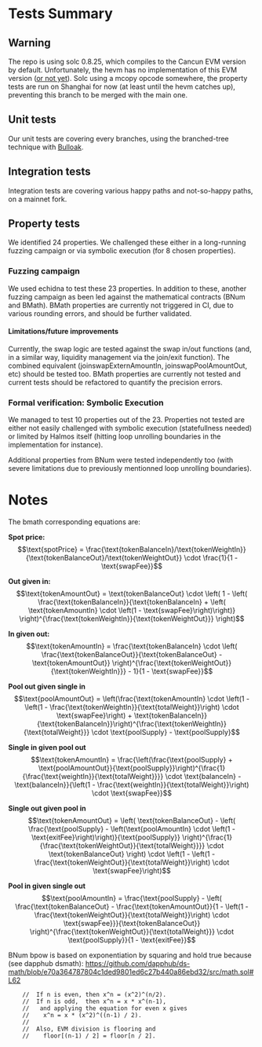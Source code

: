 # Tests Summary 

## Warning
The repo is using solc 0.8.25, which compiles to the Cancun EVM version by default. Unfortunately, the hevm has no implementation of this EVM version ([or not yet](https://github.com/ethereum/hevm/issues/469#issuecomment-2220677206)).
Solc using a mcopy opcode somewhere, the property tests are run on Shanghai for now (at least until the hevm catches up), preventing this branch to be merged with the main one.

## Unit tests
Our unit tests are covering every branches, using the branched-tree technique with [Bulloak](https://github.com/alexfertel/bulloak).

## Integration tests
Integration tests are covering various happy paths and not-so-happy paths, on a mainnet fork.

## Property tests
We identified 24 properties. We challenged these either in a long-running fuzzing campaign or via symbolic execution (for 8 chosen properties).

### Fuzzing campaign

We used echidna to test these 23 properties. In addition to these, another fuzzing campaign as been led against the mathematical contracts (BNum and BMath). BMath properties are currently not triggered in CI, due to various rounding errors, and should be further validated.

#### Limitations/future improvements
Currently, the swap logic are tested against the swap in/out functions (and, in a similar way, liquidity management via the join/exit function). The combined equivalent (joinswapExternAmountIn, joinswapPoolAmountOut, etc) should be tested too.
BMath properties are currently not tested and current tests should be refactored to quantify the precision errors.

### Formal verification: Symbolic Execution
We managed to test 10 properties out of the 23. Properties not tested are either not easily challenged with symbolic execution (statefullness needed) or limited by Halmos itself (hitting loop unrolling boundaries in the implementation for instance).

Additional properties from BNum were tested independently too (with severe limitations due to previously mentionned loop unrolling boundaries).

# Notes
The bmath corresponding equations are:

**Spot price:**
$$\text{spotPrice} = \frac{\text{tokenBalanceIn}/\text{tokenWeightIn}}{\text{tokenBalanceOut}/\text{tokenWeightOut}} \cdot \frac{1}{1 - \text{swapFee}}$$


**Out given in:**
$$\text{tokenAmountOut} = \text{tokenBalanceOut} \cdot \left( 1 - \left( \frac{\text{tokenBalanceIn}}{\text{tokenBalanceIn} + \left( \text{tokenAmountIn} \cdot \left(1 - \text{swapFee}\right)\right)} \right)^{\frac{\text{tokenWeightIn}}{\text{tokenWeightOut}}} \right)$$


**In given out:**
$$\text{tokenAmountIn} = \frac{\text{tokenBalanceIn} \cdot \left( \frac{\text{tokenBalanceOut}}{\text{tokenBalanceOut} - \text{tokenAmountOut}} \right)^{\frac{\text{tokenWeightOut}}{\text{tokenWeightIn}}} - 1}{1 - \text{swapFee}}$$


**Pool out given single in**
$$\text{poolAmountOut} = \left(\frac{\text{tokenAmountIn} \cdot \left(1 - \left(1 - \frac{\text{tokenWeightIn}}{\text{totalWeight}}\right) \cdot \text{swapFee}\right) + \text{tokenBalanceIn}}{\text{tokenBalanceIn}}\right)^{\frac{\text{tokenWeightIn}}{\text{totalWeight}}} \cdot \text{poolSupply} - \text{poolSupply}$$


**Single in given pool out**
$$\text{tokenAmountIn} = \frac{\left(\frac{\text{poolSupply} + \text{poolAmountOut}}{\text{poolSupply}}\right)^{\frac{1}{\frac{\text{weightIn}}{\text{totalWeight}}}} \cdot \text{balanceIn} - \text{balanceIn}}{\left(1 - \frac{\text{weightIn}}{\text{totalWeight}}\right) \cdot \text{swapFee}}$$


**Single out given pool in**
$$\text{tokenAmountOut} = \left( \text{tokenBalanceOut} - \left( \frac{\text{poolSupply} - \left(\text{poolAmountIn} \cdot \left(1 - \text{exitFee}\right)\right)}{\text{poolSupply}} \right)^{\frac{1}{\frac{\text{tokenWeightOut}}{\text{totalWeight}}}} \cdot \text{tokenBalanceOut} \right) \cdot \left(1 - \left(1 - \frac{\text{tokenWeightOut}}{\text{totalWeight}}\right) \cdot \text{swapFee}\right)$$


**Pool in given single out**
$$\text{poolAmountIn} = \frac{\text{poolSupply} - \left( \frac{\text{tokenBalanceOut} - \frac{\text{tokenAmountOut}}{1 - \left(1 - \frac{\text{tokenWeightOut}}{\text{totalWeight}}\right) \cdot \text{swapFee}}}{\text{tokenBalanceOut}} \right)^{\frac{\text{tokenWeightOut}}{\text{totalWeight}}} \cdot \text{poolSupply}}{1 - \text{exitFee}}$$


BNum bpow is based on exponentiation by squaring and hold true because (see dapphub dsmath): https://github.com/dapphub/ds-math/blob/e70a364787804c1ded9801ed6c27b440a86ebd32/src/math.sol#L62
```
    //  If n is even, then x^n = (x^2)^(n/2).
    //  If n is odd,  then x^n = x * x^(n-1),
    //   and applying the equation for even x gives
    //    x^n = x * (x^2)^((n-1) / 2).
    //
    //  Also, EVM division is flooring and
    //    floor[(n-1) / 2] = floor[n / 2].
```